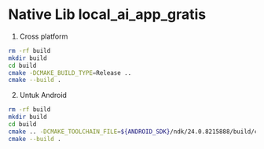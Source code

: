 # Native Lib local_ai_app_gratis

1. Cross platform

```bash
rm -rf build
mkdir build
cd build
cmake -DCMAKE_BUILD_TYPE=Release ..
cmake --build .
``` 

2. Untuk Android

```bash
rm -rf build
mkdir build
cd build
cmake .. -DCMAKE_TOOLCHAIN_FILE=${ANDROID_SDK}/ndk/24.0.8215888/build/cmake/android.toolchain.cmake -DCMAKE_BUILD_TYPE=Release -DANDROID_ABI=arm64-v8a
cmake --build .
```

